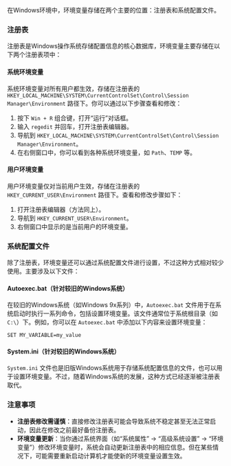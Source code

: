 在Windows环境中，环境变量存储在两个主要的位置：注册表和系统配置文件。

### 注册表
注册表是Windows操作系统存储配置信息的核心数据库，环境变量主要存储在以下两个注册表项中：

#### 系统环境变量
系统环境变量对所有用户都生效，存储在注册表的 `HKEY_LOCAL_MACHINE\SYSTEM\CurrentControlSet\Control\Session Manager\Environment` 路径下。你可以通过以下步骤查看和修改：
1. 按下 `Win + R` 组合键，打开“运行”对话框。
2. 输入 `regedit` 并回车，打开注册表编辑器。
3. 导航到 `HKEY_LOCAL_MACHINE\SYSTEM\CurrentControlSet\Control\Session Manager\Environment`。
4. 在右侧窗口中，你可以看到各种系统环境变量，如 `Path`、`TEMP` 等。

#### 用户环境变量
用户环境变量仅对当前用户生效，存储在注册表的 `HKEY_CURRENT_USER\Environment` 路径下。查看和修改步骤如下：
1. 打开注册表编辑器（方法同上）。
2. 导航到 `HKEY_CURRENT_USER\Environment`。
3. 右侧窗口中显示的是当前用户的环境变量。

### 系统配置文件
除了注册表，环境变量还可以通过系统配置文件进行设置，不过这种方式相对较少使用。主要涉及以下文件：

#### Autoexec.bat（针对较旧的Windows系统）
在较旧的Windows系统（如Windows 9x系列）中，`Autoexec.bat` 文件用于在系统启动时执行一系列命令，包括设置环境变量。该文件通常位于系统根目录（如 `C:\`）下。例如，你可以在 `Autoexec.bat` 中添加以下内容来设置环境变量：
```batch
SET MY_VARIABLE=my_value
```

#### System.ini（针对较旧的Windows系统）
`System.ini` 文件也是旧版Windows系统用于存储系统配置信息的文件，也可以用于设置环境变量。不过，随着Windows系统的发展，这种方式已经逐渐被注册表取代。

### 注意事项
- **注册表修改需谨慎**：直接修改注册表可能会导致系统不稳定甚至无法正常启动，因此在修改之前最好备份注册表。
- **环境变量更新**：当你通过系统界面（如“系统属性” -> “高级系统设置” -> “环境变量”）修改环境变量时，系统会自动更新注册表中的相应信息。但在某些情况下，可能需要重新启动计算机才能使新的环境变量设置生效。